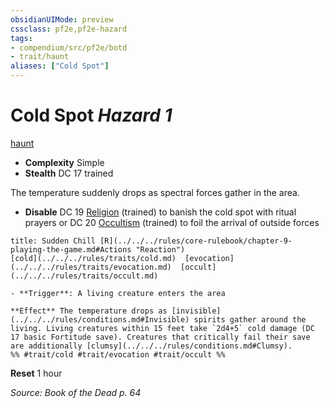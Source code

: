 ```yaml
---
obsidianUIMode: preview
cssclass: pf2e,pf2e-hazard
tags:
- compendium/src/pf2e/botd
- trait/haunt
aliases: ["Cold Spot"]
---
```

# Cold Spot *Hazard 1*  
[haunt](../../../Rules/traits/haunt.md)  

- **Complexity** Simple
- **Stealth** DC 17 trained  

The temperature suddenly drops as spectral forces gather in the area.

- **Disable** DC 19 [Religion](../../skills.md#Religion) (trained) to banish the cold spot with ritual prayers or DC 20 [Occultism](../../skills.md#Occultism) (trained) to foil the arrival of outside forces  
     
```ad-embed-ability
title: Sudden Chill [R](../../../rules/core-rulebook/chapter-9-playing-the-game.md#Actions "Reaction")
[cold](../../../rules/traits/cold.md)  [evocation](../../../rules/traits/evocation.md)  [occult](../../../rules/traits/occult.md)  

- **Trigger**: A living creature enters the area

**Effect** The temperature drops as [invisible](../../../rules/conditions.md#Invisible) spirits gather around the living. Living creatures within 15 feet take `2d4+5` cold damage (DC 17 basic Fortitude save). Creatures that critically fail their save are additionally [clumsy](../../../rules/conditions.md#Clumsy).  
%% #trait/cold #trait/evocation #trait/occult %%
```

**Reset** 1 hour  

*Source: Book of the Dead p. 64*
